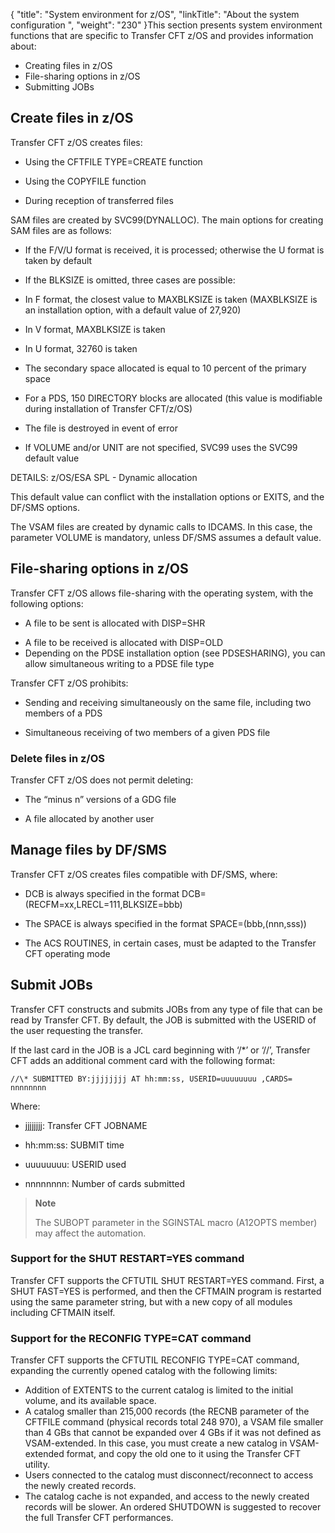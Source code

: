 {
    "title": "System environment for z/OS",
    "linkTitle": "About the system configuration ",
    "weight": "230"
}This section presents system environment functions that are specific to Transfer CFT z/OS and provides information about:

- Creating files in z/OS
- File-sharing options in z/OS
- Submitting JOBs

## Create files in z/OS

Transfer CFT z/OS creates files:

- Using the CFTFILE TYPE=CREATE function

<!-- -->

- Using the COPYFILE function

<!-- -->

- During reception of transferred files

SAM files are created by SVC99(DYNALLOC). The main options for creating SAM files are as follows:

- If the F/V/U format is received, it is processed; otherwise the U format is taken by default

<!-- -->

- If the BLKSIZE is omitted, three cases are possible:

<!-- -->

- In F format, the closest value to MAXBLKSIZE is taken (MAXBLKSIZE is an installation option, with a default value of 27,920)

<!-- -->

- In V format, MAXBLKSIZE is taken

<!-- -->

- In U format, 32760 is taken

<!-- -->

- The secondary space allocated is equal to 10 percent of the primary space

<!-- -->

- For a PDS, 150 DIRECTORY blocks are allocated (this value is modifiable during installation of Transfer CFT/z/OS)

<!-- -->

- The file is destroyed in event of error

<!-- -->

- If VOLUME and/or UNIT are not specified, SVC99 uses the SVC99 default value

DETAILS: z/OS/ESA SPL - Dynamic allocation

This default value can conflict with the installation options or EXITS, and the DF/SMS options.

The VSAM files are created by dynamic calls to IDCAMS. In this case, the parameter VOLUME is mandatory, unless DF/SMS assumes a default value.

## File-sharing options in z/OS

Transfer CFT z/OS allows file-sharing with the operating system, with the following options:

- A file to be sent is allocated with DISP=SHR

<!-- -->

- A file to be received is allocated with DISP=OLD
- Depending on the PDSE installation option (see PDSESHARING), you can allow simultaneous writing to a PDSE file type

Transfer CFT z/OS prohibits:

- Sending and receiving simultaneously on the same file, including two members of a PDS

<!-- -->

- Simultaneous receiving of two members of a given PDS file

### Delete files in z/OS

Transfer CFT z/OS does not permit deleting:

- The “minus n” versions of a GDG file

<!-- -->

- A file allocated by another user

## Manage files by DF/SMS

Transfer CFT z/OS creates files compatible with DF/SMS, where:

- DCB is always specified in the format DCB=(RECFM=xx,LRECL=111,BLKSIZE=bbb)

<!-- -->

- The SPACE is always specified in the format SPACE=(bbb,(nnn,sss))

<!-- -->

- The ACS ROUTINES, in certain cases, must be adapted to the Transfer CFT operating mode

## Submit JOBs 

Transfer CFT constructs and submits JOBs from any type of file that can be read by Transfer CFT. By default, the JOB is submitted with the USERID of the user requesting the transfer.

If the last card in the JOB is a JCL card beginning with ‘/\*’ or ‘//’, Transfer CFT adds an additional comment card with the following format:

```
//\* SUBMITTED BY:jjjjjjjj AT hh:mm:ss, USERID=uuuuuuuu ,CARDS= nnnnnnnn
```

Where:

- jjjjjjjj: Transfer CFT JOBNAME

<!-- -->

- hh:mm:ss: SUBMIT time

<!-- -->

- uuuuuuuu: USERID used

<!-- -->

- nnnnnnnn: Number of cards submitted

> **Note**
>
> The SUBOPT parameter in the SGINSTAL macro (A12OPTS member) may affect the automation.

### Support for the SHUT RESTART=YES command

Transfer CFT supports the CFTUTIL SHUT RESTART=YES command. First, a SHUT FAST=YES is performed, and then the CFTMAIN program is restarted using the same parameter string, but with a new copy of all modules including CFTMAIN itself.

### Support for the RECONFIG TYPE=CAT command

Transfer CFT supports the CFTUTIL RECONFIG TYPE=CAT command, expanding the currently opened catalog with the following limits:

- Addition of EXTENTS to the current catalog is limited to the initial volume, and its available space.
- A catalog smaller than 215,000 records (the RECNB parameter of the CFTFILE command (physical records total 248 970), a VSAM file smaller than 4 GBs that cannot be expanded over 4 GBs if it was not defined as VSAM-extended. In this case, you must create a new catalog in VSAM-extended format, and copy the old one to it using the Transfer CFT utility.
- Users connected to the catalog must disconnect/reconnect to access the newly created records.
- The catalog cache is not expanded, and access to the newly created records will be slower. An ordered SHUTDOWN is suggested to recover the full Transfer CFT performances.
